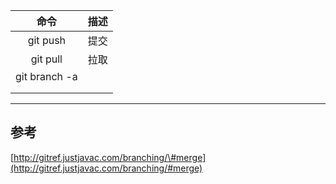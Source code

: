 | 命令 | 描述 |
| :---: | :---: |
| git push | 提交 |
| git pull | 拉取 |
| git branch -a |  |
|  |  |
|  |  |

---

## 参考

[http://gitref.justjavac.com/branching/\#merge](http://gitref.justjavac.com/branching/#merge)

